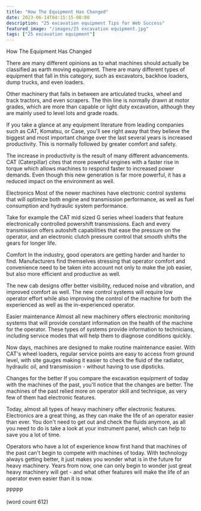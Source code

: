 ```yaml
---
title: "How The Equipment Has Changed"
date: 2023-06-14T04:15:15-08:00
description: "25 excavation equipment Tips for Web Success"
featured_image: "/images/25 excavation equipment.jpg"
tags: ["25 excavation equipment"]
---
```


How The Equipment Has Changed

There are many different opinions as to what
machines should actually be classified as earth
moving equipment.  There are many different types
of equipment that fall in this category, such as
excavators, backhoe loaders, dump trucks, and 
even loaders.

Other machinery that falls in between are articulated
trucks, wheel and track tractors, and even 
scrapers.  The thin line is normally drawn at 
motor grades, which are more than capable or light
duty excavation, although they are mainly used
to level lots and grade roads.

If you take a glance at any equipment literature
from leading companies such as CAT, Komatsu, or
Case, you'll see right away that they believe the
biggest and most important change over the last
several years is increased productivity.  This is
normally followed by greater comfort and safety.

The increase in productivity is the result of
many different advancements.  CAT (Caterpillar)
cites that more powerful engines with a faster
rise in torque which allows machines to respond
faster to increased power demands.  Even though
this new generation is far more powerful, it
has a reduced impact on the environment as well.

Electronics
Most of the newer machines have electronic 
control systems that will optimize both engine
and transmission performance, as well as fuel
consumption and hydraulic system performance.

Take for example the CAT mid sized G series
wheel loaders that feature electronically controlled
powershift transmissions.  Each and every 
transmission offers autoshift capabilities that
ease the pressure on the operator, and an 
electronic clutch pressure control that smooth
shifts the gears for longer life.  

Comfort
In the industry, good operators are getting harder
and harder to find.  Manufacturers find themselves
stressing that operator comfort and convenience
need to be taken into account not only to make
the job easier, but also more efficient and 
productive as well.

The new cab designs offer better visibility, 
reduced noise and vibration, and improved comfort
as well.  The new control systems will require low
operator effort while also improving the control
of the machine for both the experienced as well
as the in-experienced operator.

Easier maintenance
Almost all new machinery offers electronic 
monitoring systems that will provide constant
information on the health of the machine for the
operator.  These types of systems provide information
to technicians, including service modes that will
help them to diagnose conditions quickly.

Now days, machines are designed to make routine
maintenance easier.  With CAT's wheel loaders, 
regular service points are easy to access from
ground level, with site gauges making it easier
to check the fluid of the radiator, hydraulic oil,
and transmission - without having to use dipsticks.

Changes for the better
If you compare the excavation equipment of today 
with the machines of the past, you'll notice that
the changes are better.  The machines of the past
relied more on operator skill and technique, as
very few of them had electronic features.

Today, almost all types of heavy machinery offer
electronic features.  Electronics are a great
thing, as they can make the life of an operator
easier than ever.  You don't need to get out and
check the fluids anymore, as all you need to do
is take a look at your instrument panel, which can
help to save you a lot of time.

Operators who have a lot of experience know first
hand that machines of the past can't begin to
compete with machines of today.  With technology
always getting better, it just makes you wonder
what is in the future for heavy machinery.  Years
from now, one can only begin to wonder just great
heavy machinery will get - and what other features
will make the life of an operator even easier than
it is now.

PPPPP

(word count 612)
